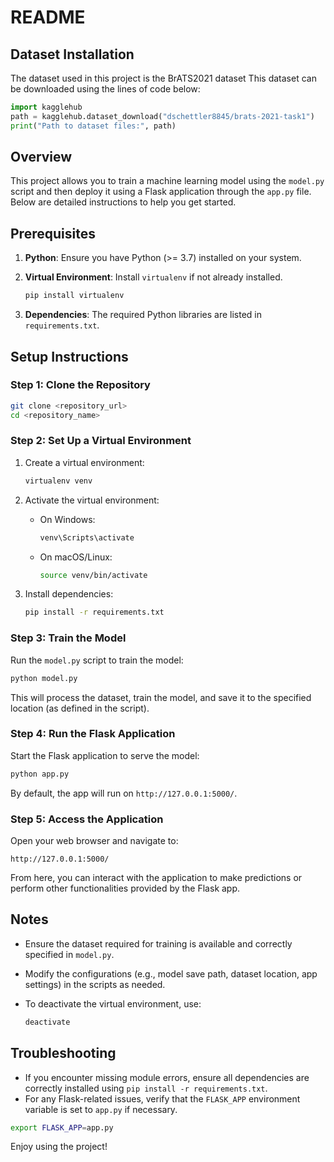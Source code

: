 # README

## Dataset Installation 
The dataset used in this project is the BrATS2021 dataset
This dataset can be downloaded using the lines of code below:

```python
import kagglehub
path = kagglehub.dataset_download("dschettler8845/brats-2021-task1")
print("Path to dataset files:", path)
```

## Overview
This project allows you to train a machine learning model using the `model.py` script and then deploy it using a Flask application through the `app.py` file. Below are detailed instructions to help you get started.

## Prerequisites

1. **Python**: Ensure you have Python (>= 3.7) installed on your system.
2. **Virtual Environment**: Install `virtualenv` if not already installed.

   ```bash
   pip install virtualenv
   ```

3. **Dependencies**: The required Python libraries are listed in `requirements.txt`.

## Setup Instructions

### Step 1: Clone the Repository

```bash
git clone <repository_url>
cd <repository_name>
```

### Step 2: Set Up a Virtual Environment

1. Create a virtual environment:

   ```bash
   virtualenv venv
   ```

2. Activate the virtual environment:
   - On Windows:
     ```bash
     venv\Scripts\activate
     ```
   - On macOS/Linux:
     ```bash
     source venv/bin/activate
     ```

3. Install dependencies:

   ```bash
   pip install -r requirements.txt
   ```

### Step 3: Train the Model

Run the `model.py` script to train the model:

```bash
python model.py
```

This will process the dataset, train the model, and save it to the specified location (as defined in the script).

### Step 4: Run the Flask Application

Start the Flask application to serve the model:

```bash
python app.py
```

By default, the app will run on `http://127.0.0.1:5000/`.

### Step 5: Access the Application

Open your web browser and navigate to:

```
http://127.0.0.1:5000/
```

From here, you can interact with the application to make predictions or perform other functionalities provided by the Flask app.

## Notes

- Ensure the dataset required for training is available and correctly specified in `model.py`.
- Modify the configurations (e.g., model save path, dataset location, app settings) in the scripts as needed.
- To deactivate the virtual environment, use:

  ```bash
  deactivate
  ```

## Troubleshooting

- If you encounter missing module errors, ensure all dependencies are correctly installed using `pip install -r requirements.txt`.
- For any Flask-related issues, verify that the `FLASK_APP` environment variable is set to `app.py` if necessary.

```bash
export FLASK_APP=app.py
```

Enjoy using the project!
